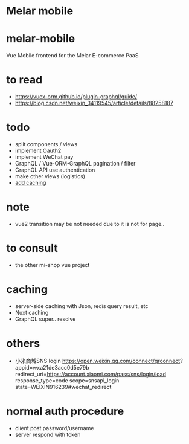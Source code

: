 Melar mobile
======

# melar-mobile
Vue Mobile frontend for the Melar E-commerce PaaS

# to read
* https://vuex-orm.github.io/plugin-graphql/guide/
* https://blog.csdn.net/weixin_34119545/article/details/88258187

# todo
* split components / views
* implement Oauth2
* implement WeChat pay
* GraphQL / Vue-ORM-GraphQL pagination / filter
* GraphQL API use authentication
* make other views (logistics)
* [add caching](#caching)

# note
* vue2 transition may be not needed due to it is not for page..

# to consult
* the other mi-shop vue project

# caching

* server-side caching with Json, redis query result, etc
* Nuxt caching
* GraphQL super.. resolve 


# others
* 小米商城SNS login
  https://open.weixin.qq.com/connect/qrconnect?
  appid=wxa21de3acc0d5e79b
  redirect_uri=https://account.xiaomi.com/pass/sns/login/load
  response_type=code
  scope=snsapi_login
  state=WEIXIN916239#wechat_redirect
  
# normal auth procedure

* client post password/username
* server respond with token
